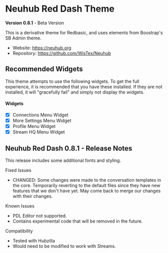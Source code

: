 # Neuhub Red Dash Theme

**Version 0.8.1** - Beta Version

This is a derivative theme for Redbasic, and uses elements from Boostrap's SB Admin theme.

* Website: https://neuhub.org
* Repository: https://github.com/WisTex/Neuhub

## Recommended Widgets

This theme attempts to use the following widgets. To get the full experience, it is recommended that you have these installed. If they are not installed, it will "gracefully fail" and simply not display the widgets.

#### Widgets

- [X] Connections Menu Widget
- [X] More Settings Menu Widget
- [X] Profile Menu Widget
- [X] Stream HQ Menu Widget

## Neuhub Red Dash 0.8.1 - Release Notes

This release includes some additional fonts and styling.

Fixed Issues
* CHANGED: Some changes were made to the conversation templates in the core. Temporarily reverting to the default files since they have new features that we don't have yet. May come back to merge our changes with their changes.

Known Issues
* PDL Editor not supported.
* Contains experimental code that will be removed in the future.

Compatibility
* Tested with Hubzilla
* Would need to be modified to work with Streams.

